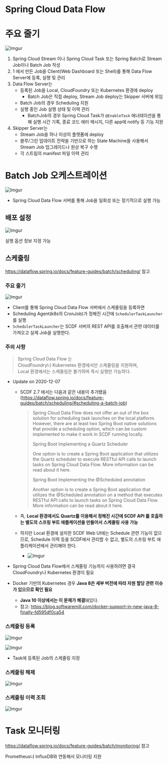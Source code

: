 # Spring Cloud Data Flow

# 주요 줄기

![Imgur](https://i.imgur.com/xRRwhpg.png)

1. Spring Cloud Stream 이나 Spring Cloud Task 또는 Spring Batch로 Stream Job이나 Batch Job 작성
1. 1 에서 만든 Job을 Client(Web Dashboard 또는 Shell)를 통해 Data Flow Server에 등록, 실행 및 관리
1. Data Flow Server는 
    - 등록된 Job을 Local, CloudFoundry 또는 Kubernetes 환경에 deploy
      - Batch Job은 직접 deploy, Stream Job deploy는 Skipper 서버에 위임
    - Batch Job의 경우 Scheduling 지원
    - 실행 중인 Job 실행 상태 및 이력 관리
      - BatchJob의 경우 Spring Cloud Task가 `@EnableTask` 애너테이션을 통해 실행 시간 기록, 종료 코드 에러 메시지, 다른 app에 notify 등 기능 지원
1. Skipper Server는
    - Stream Job을 하나 이상의 플랫폼에 deploy
    - 블루/그린 업데이트 전략을 기반으로 하는 State Machine을 사용해서 Stream Job 업그레이드나 원상 복구 수행
    - 각 스트림의 manifest 파일 이력 관리

# Batch Job 오케스트레이션

![Imgur](https://i.imgur.com/3i8EYCa.png)

- Spring Cloud Data Flow 서버를 통해 Job을 일회성 또는 정기적으로 실행 가능

## 배포 설정

![Imgur](https://i.imgur.com/i94gmiU.png)

실행 옵션 정보 지정 가능

## 스케줄링

https://dataflow.spring.io/docs/feature-guides/batch/scheduling/ 참고

### 주요 줄기

![Imgur](https://i.imgur.com/F10zTJx.png)

- Client를 통해 Spring Cloud Data Flow 서버에서 스케줄링을 등록하면
- Scheduling Agent(k8s의 CronJob)가 정해진 시간에 `SchedulerTaskLauncher`를 실행
- `SchedulerTaskLauncher`는 SCDF 서버의 REST API를 호출해서 관련 데이터를 가져오고 실제 Job을 실행한다. 

### 주의 사항

> Spring Cloud Data Flow 는  
> CloudFoundry나 Kubernetes 환경에서만 스케줄링을 지원하며,  
> Local 환경에서는 스케줄링은 불가하며 즉시 실행만 가능하다.

- Update on 2020-12-07  
    -  SCDF 2.7 에서는 다음과 같은 내용이 추가됐음 (https://dataflow.spring.io/docs/feature-guides/batch/scheduling/#scheduling-a-batch-job)
    
        >Spring Cloud Data Flow does not offer an out of the box solution for scheduling task launches on the local platform.
        >However, there are at least two Spring Boot native solutions that provide a scheduling option, which can be custom implemented to make it work in SCDF running locally.
        >
        >Spring Boot Implementing a Quartz Scheduler
        >
        >One option is to create a Spring Boot application that utilizes the Quartz scheduler to execute RESTful API calls to launch tasks on Spring Cloud Data Flow. More information can be read about it here.
        >
        >Spring Boot Implementing the @Scheduled annotation
        >
        >Another option is to create a Spring Boot application that utilizes the @Scheduled annotation on a method that executes RESTful API calls to launch tasks on Spring Cloud Data Flow. More information can be read about it here.

    - 즉, **Local 환경에서도 Quartz를 이용해서 정해진 시간에 SCDF API 를 호출하는 별도의 스프링 부트 애플케이션을 만들어서 스케줄링 사용 가능**
    - 하지만 Local 환경에 설치한 SCDF Web UI에는 Schedule 관련 기능이 없으므로, Schedule 이력 등을 SCDF에서 관리할 수 없고, 별도의 스프링 부트 애플리케이션에서 관리해야 한다.
        - ![Imgur](https://i.imgur.com/2S4q1wn.png)

- Spring Cloud Data Flow에서 스케줄링 기능까지 사용하려면 결국 CloudFoundry나 Kubernetes 환경이 필요
- Docker 기반의 Kubernetes 경우 **Java 8은 세부 버전에 따라 자원 할당 관련 이슈가 있으므로 확인 필요**
  - **Java 10 이상에서는 이 문제가 해결**돼있다.
  - 참고: https://blog.softwaremill.com/docker-support-in-new-java-8-finally-fd595df0ca54

### 스케줄링 등록

![Imgur](https://i.imgur.com/vnhr8jN.png)

![Imgur](https://i.imgur.com/NybeLvY.png)

- Task에 등록된 Job의 스케줄링 지정

### 스케줄링 해제

![Imgur](https://i.imgur.com/gKXos0V.png)

### 스케줄링 이력 조회

![Imgur](https://i.imgur.com/FSgmBVD.png)

# Task 모니터링

https://dataflow.spring.io/docs/feature-guides/batch/monitoring/ 참고

Prometheus나 InfluxDB와 연동해서 모니터링 지원


